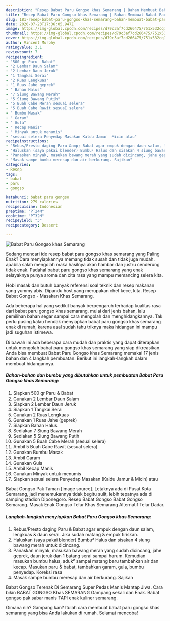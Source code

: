```yaml
---
description: "Resep Babat Paru Gongso khas Semarang | Bahan Membuat Babat Paru Gongso khas Semarang Yang Lezat"
title: "Resep Babat Paru Gongso khas Semarang | Bahan Membuat Babat Paru Gongso khas Semarang Yang Lezat"
slug: 181-resep-babat-paru-gongso-khas-semarang-bahan-membuat-babat-paru-gongso-khas-semarang-yang-lezat
date: 2020-07-23T17:36:05.947Z
image: https://img-global.cpcdn.com/recipes/d79c3af7cd266475/751x532cq70/babat-paru-gongso-khas-semarang-foto-resep-utama.jpg
thumbnail: https://img-global.cpcdn.com/recipes/d79c3af7cd266475/751x532cq70/babat-paru-gongso-khas-semarang-foto-resep-utama.jpg
cover: https://img-global.cpcdn.com/recipes/d79c3af7cd266475/751x532cq70/babat-paru-gongso-khas-semarang-foto-resep-utama.jpg
author: Vincent Murphy
ratingvalue: 3.1
reviewcount: 7
recipeingredient:
- "500 gr Paru  Babat"
- "2 Lembar Daun Salam"
- "2 Lembar Daun Jeruk"
- "1 Tangkai Serai"
- "2 Ruas Lengkuas"
- "1 Ruas Jahe geprek"
- " Bahan Halus"
- "7 Siung Bawang Merah"
- "5 Siung Bawang Putih"
- "5 Buah Cabe Merah sesuai selera"
- "5 Buah Cabe Rawit sesuaI selera"
- " Bumbu Masak"
- " Garam"
- " Gula"
- " Kecap Manis"
- " Minyak untuk menumis"
- "sesuai selera Penyedap Masakan Kaldu Jamur  Micin atau"
recipeinstructions:
- "Rebus/Presto daging Paru &amp; Babat agar empuk dengan daun salam, lengkuas &amp; daun serai. Jika sudah matang &amp; empuk tiriskan."
- "Haluskan (saya pakai blender) Bumbu² Halus dan sisakan 4 siung bawang merah untuk dicincang."
- "Panaskan minyak, masukan bawang merah yang sudah dicincang, jahe geprek, daun jeruk dan 1 batang serai sampai harum. Kemudian masukan bumbu halus, aduk² sampai matang baru tambahkan air dan kecap. Masukan paru &amp; babat, tambahkan garam, gula, bumbu penyedap. Koreksi rasa"
- "Masak sampe bumbu meresap dan air berkurang. Sajikan"
categories:
- Resep
tags:
- babat
- paru
- gongso

katakunci: babat paru gongso 
nutrition: 279 calories
recipecuisine: Indonesian
preptime: "PT24M"
cooktime: "PT32M"
recipeyield: "3"
recipecategory: Dessert

---
```



![Babat Paru Gongso khas Semarang](https://img-global.cpcdn.com/recipes/d79c3af7cd266475/751x532cq70/babat-paru-gongso-khas-semarang-foto-resep-utama.jpg)

Sedang mencari ide resep babat paru gongso khas semarang yang Paling Enak? Cara menyiapkannya memang tidak susah dan tidak juga mudah. apabila salah mengolah maka hasilnya akan hambar dan justru cenderung tidak enak. Padahal babat paru gongso khas semarang yang enak selayaknya punya aroma dan cita rasa yang mampu memancing selera kita.

Hobi masak dan butuh banyak referensi soal teknik dan resep makanan yang yummy abis. Dipandu host yang merupakan chef kece, kita. Resep Babat Gongso - Masakan Khas Semarang.

Ada beberapa hal yang sedikit banyak berpengaruh terhadap kualitas rasa dari babat paru gongso khas semarang, mulai dari jenis bahan, lalu pemilihan bahan segar sampai cara mengolah dan menghidangkannya. Tak perlu pusing kalau hendak menyiapkan babat paru gongso khas semarang enak di rumah, karena asal sudah tahu triknya maka hidangan ini mampu jadi suguhan istimewa.


Di bawah ini ada beberapa cara mudah dan praktis yang dapat diterapkan untuk mengolah babat paru gongso khas semarang yang siap dikreasikan. Anda bisa membuat Babat Paru Gongso khas Semarang memakai 17 jenis bahan dan 4 langkah pembuatan. Berikut ini langkah-langkah dalam membuat hidangannya.

<!--inarticleads1-->

##### Bahan-bahan dan bumbu yang dibutuhkan untuk pembuatan Babat Paru Gongso khas Semarang:

1. Siapkan 500 gr Paru &amp; Babat
1. Gunakan 2 Lembar Daun Salam
1. Siapkan 2 Lembar Daun Jeruk
1. Siapkan 1 Tangkai Serai
1. Gunakan 2 Ruas Lengkuas
1. Gunakan 1 Ruas Jahe (geprek)
1. Siapkan  Bahan Halus
1. Sediakan 7 Siung Bawang Merah
1. Sediakan 5 Siung Bawang Putih
1. Gunakan 5 Buah Cabe Merah (sesuai selera)
1. Ambil 5 Buah Cabe Rawit (sesuaI selera)
1. Gunakan  Bumbu Masak
1. Ambil  Garam
1. Gunakan  Gula
1. Ambil  Kecap Manis
1. Gunakan  Minyak untuk menumis
1. Siapkan sesuai selera Penyedap Masakan (Kaldu Jamur &amp; Micin) atau


Babat Gongso Pak Taman [image source]. Letaknya ada di Pusat Kota Semarang, jadi menemukannya tidak begitu sulit, lebih tepatnya ada di samping stadion Diponegoro. Resep Babat Gongso Babat Gongso Semarang. Masak Enak Gongso Telur Khas Semarang Alternatif Telur Dadar. 

<!--inarticleads2-->

##### Langkah-langkah menyiapkan Babat Paru Gongso khas Semarang:

1. Rebus/Presto daging Paru &amp; Babat agar empuk dengan daun salam, lengkuas &amp; daun serai. Jika sudah matang &amp; empuk tiriskan.
1. Haluskan (saya pakai blender) Bumbu² Halus dan sisakan 4 siung bawang merah untuk dicincang.
1. Panaskan minyak, masukan bawang merah yang sudah dicincang, jahe geprek, daun jeruk dan 1 batang serai sampai harum. Kemudian masukan bumbu halus, aduk² sampai matang baru tambahkan air dan kecap. Masukan paru &amp; babat, tambahkan garam, gula, bumbu penyedap. Koreksi rasa
1. Masak sampe bumbu meresap dan air berkurang. Sajikan


Babat Gongso Terenak Di Semarang Super Pedas Manis Mantap Jiwa. Cara bikin BABAT GONGSO Khas SEMARANG Gampang sekali dan Enak. Babat gongso pak sabar manis TAPI enak kuliner semarang. 

Gimana nih? Gampang kan? Itulah cara membuat babat paru gongso khas semarang yang bisa Anda lakukan di rumah. Selamat mencoba!
